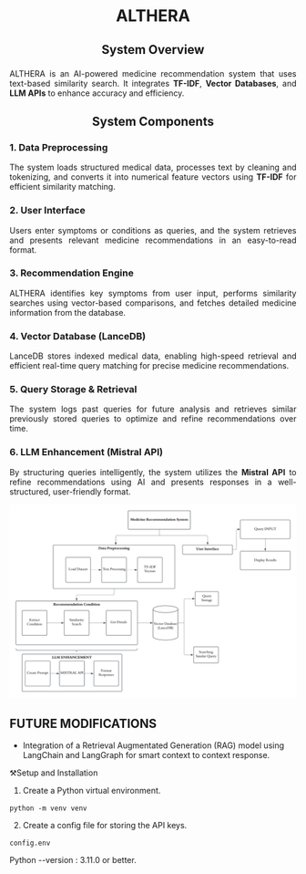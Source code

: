 <h1><p align="center">ALTHERA</p></h1>

<h2><p align="center">System Overview</p></h2>
<p align="justify">ALTHERA is an AI-powered medicine recommendation system that uses text-based similarity search. It integrates <strong>TF-IDF</strong>, <strong>Vector Databases</strong>, and <strong>LLM APIs</strong> to enhance accuracy and efficiency.</p>

<h2><p align="center">System Components</p></h2>

<h3><p align="justify">1. Data Preprocessing</p></h3>
<p align="justify">The system loads structured medical data, processes text by cleaning and tokenizing, and converts it into numerical feature vectors using <strong>TF-IDF</strong> for efficient similarity matching.</p>

<h3><p align="justify">2. User Interface</p></h3>
<p align="justify">Users enter symptoms or conditions as queries, and the system retrieves and presents relevant medicine recommendations in an easy-to-read format.</p>

<h3><p align="justify">3. Recommendation Engine</p></h3>
<p align="justify">ALTHERA identifies key symptoms from user input, performs similarity searches using vector-based comparisons, and fetches detailed medicine information from the database.</p>

<h3><p align="justify">4. Vector Database (LanceDB)</p></h3>
<p align="justify">LanceDB stores indexed medical data, enabling high-speed retrieval and efficient real-time query matching for precise medicine recommendations.</p>

<h3><p align="justify">5. Query Storage & Retrieval</p></h3>
<p align="justify">The system logs past queries for future analysis and retrieves similar previously stored queries to optimize and refine recommendations over time.</p>

<h3><p align="justify">6. LLM Enhancement (Mistral API)</p></h3>
<p align="justify">By structuring queries intelligently, the system utilizes the <strong>Mistral API</strong> to refine recommendations using AI and presents responses in a well-structured, user-friendly format.</p>



<img src = 'Readme Pics/LLM Architecture.jpg'>

<h2>FUTURE MODIFICATIONS</h2>

- Integration of a Retrieval Augmentated Generation (RAG) model using LangChain and LangGraph for smart context to context response.


⚒️Setup and Installation
1. Create a Python virtual environment.
```
python -m venv venv
```
2. Create a config file for storing the API keys.
```
config.env
```

Python --version : 3.11.0 or better.





